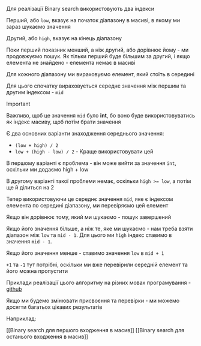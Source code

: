 
Для реалізації Binary search використовують два індекси

Перший, або `low`, вказує на початок діапазону в масиві, в якому ми зараз шукаємо значення

Другий, або `high`, вказує на кінець діапазону

Поки перший показник менший, а ніж другий, або дорівнює йому - ми продовжуємо пошук. Як тільки перший буде більшим за другий, і якщо елемента не знайдено - елемента немає в масиві

Для кожного діапазону ми вираховуємо елемент, який стоїть в середині

Для цього спочатку вираховується середнє значення між першим та другим індексом - `mid`

> [!important]
> Важливо, щоб це значення `mid` було **int**, бо воно буде використовуватись як індекс масиву, щоб потім брати значення
> 
> Є два основних варіанти знаходження середнього значення:
> - `(low + high) / 2`
> - `low + (high - low) / 2` - Краще використовувати цей
> 
> В першому варіанті є проблема - він може вийти за значення `int`, оскільки ми додаємо high + low
> 
> В другому варіанті такої проблеми немає, оскільки `high >= low`, а потім ще й ділиться на 2

Тепер використовуючи це середнє значення `mid`, яке є індексом елемента по середині діапазону, ми перевіряємо цей елемент

Якщо він дорівнює тому, який ми шукаємо - пошук завершений

Якщо його значення більше, а ніж те, яке ми шукаємо - нам треба взяти діапазон між `low` та `mid - 1`. Для цього ми `high` індекс ставимо в значення `mid - 1`. 

Якщо його значення менше - ставимо значення `low` в `mid + 1`

`+1` та `-1` тут потрібні, оскільки ми вже перевірили середній елемент та його можна пропустити

Приклади реалізації цього алгоритму на різних мовах програмування - [github](https://github.com/ltlaitoff/algorithm/tree/main/binary-search)

Якщо ми будемо змінювати присвоєння та перевірки - ми можемо досягти багатьох цікавих результатів

Наприклад:

[[Binary search для першого входження в масив]]
[[Binary search для останього входження в масив]]
